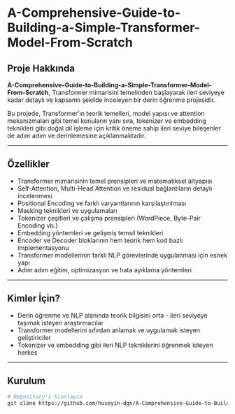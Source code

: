 # A-Comprehensive-Guide-to-Building-a-Simple-Transformer-Model-From-Scratch

## Proje Hakkında

**A-Comprehensive-Guide-to-Building-a-Simple-Transformer-Model-From-Scratch**, Transformer mimarisini temelinden başlayarak ileri seviyeye kadar detaylı ve kapsamlı şekilde inceleyen bir derin öğrenme projesidir.

Bu projede, Transformer’ın teorik temelleri, model yapısı ve attention mekanizmaları gibi temel konuların yanı sıra, tokenizer ve embedding teknikleri gibi doğal dil işleme için kritik öneme sahip ileri seviye bileşenler de adım adım ve derinlemesine açıklanmaktadır.

---

## Özellikler

- Transformer mimarisinin temel prensipleri ve matematiksel altyapısı  
- Self-Attention, Multi-Head Attention ve residual bağlantıların detaylı incelenmesi  
- Positional Encoding ve farklı varyantlarının karşılaştırılması  
- Masking teknikleri ve uygulamaları  
- Tokenizer çeşitleri ve çalışma prensipleri (WordPiece, Byte-Pair Encoding vb.)  
- Embedding yöntemleri ve gelişmiş temsil teknikleri  
- Encoder ve Decoder bloklarının hem teorik hem kod bazlı implementasyonu  
- Transformer modellerinin farklı NLP görevlerinde uygulanması için esnek yapı  
- Adım adım eğitim, optimizasyon ve hata ayıklama yöntemleri  

---

## Kimler İçin?

- Derin öğrenme ve NLP alanında teorik bilgisini orta - ileri seviyeye taşımak isteyen araştırmacılar  
- Transformer modellerini sıfırdan anlamak ve uygulamak isteyen geliştiriciler  
- Tokenizer ve embedding gibi ileri NLP tekniklerini öğrenmek isteyen herkes  

---

## Kurulum

```bash
# Repository'i klonlayın
git clone https://github.com/huseyin-dgn/A-Comprehensive-Guide-to-Building-a-Simple-Transformer-Model-From-Scratch.git

